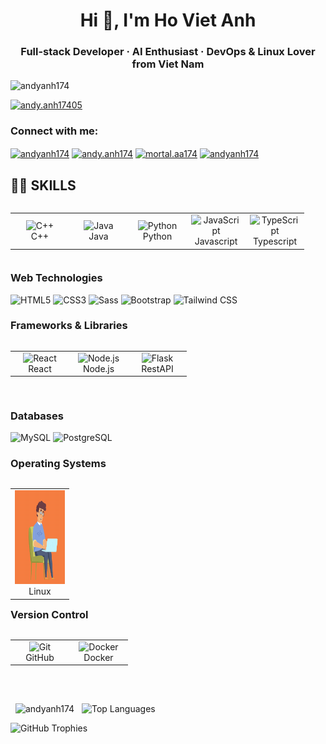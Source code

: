 <h1 align="center">Hi 👋, I'm Ho Viet Anh</h1>
<h3 align="center">Full-stack Developer · AI Enthusiast · DevOps &amp; Linux Lover from Viet&nbsp;Nam</h3>

<p align="left"> <img src="https://komarev.com/ghpvc/?username=andyanh174&label=Profile%20views&color=0e75b6&style=flat" alt="andyanh174" /> </p>

<p><a href="https://www.facebook.com/andy.anh17405/" target="_blank"><img src="https://img.shields.io/badge/Facebook-Follow-blue?logo=facebook&style=for-the-badge" alt="andy.anh17405" /></a></p>

<h3 align="left">Connect with me:</h3>
<p align="left">
<a href="https://twitter.com/VietHo41299" target="blank"><img align="center" src="https://raw.githubusercontent.com/rahuldkjain/github-profile-readme-generator/master/src/images/icons/Social/twitter.svg" alt="andyanh174" height="30" width="40" /></a>
<a href="https://fb.com/andy.anh174" target="blank"><img align="center" src="https://raw.githubusercontent.com/rahuldkjain/github-profile-readme-generator/master/src/images/icons/Social/facebook.svg" alt="andy.anh174" height="30" width="40" /></a>
<a href="https://instagram.com/mortal.aa174" target="blank"><img align="center" src="https://raw.githubusercontent.com/rahuldkjain/github-profile-readme-generator/master/src/images/icons/Social/instagram.svg" alt="mortal.aa174" height="30" width="40" /></a>
<a href="https://discord.gg/andyanh174" target="blank"><img align="center" src="https://raw.githubusercontent.com/rahuldkjain/github-profile-readme-generator/master/src/images/icons/Social/discord.svg" alt="andyanh174" height="30" width="40" /></a>
</p>

## 👨‍💻 SKILLS

<table align="left">
  <tr>
    <td align="center" width="80"><img src="https://techstack-generator.vercel.app/cpp-icon.svg" alt="C++" width="65" height="65" /><br>C++</td>
    <td align="center" width="80"><img src="https://techstack-generator.vercel.app/java-icon.svg" alt="Java" width="65" height="65" /><br>Java</td>
    <td align="center" width="80"><img src="https://techstack-generator.vercel.app/python-icon.svg" alt="Python" width="65" height="65" /><br>Python</td>
    <td align="center" width="80"><img src="https://techstack-generator.vercel.app/js-icon.svg" alt="JavaScript" width="65" height="65" /><br>Javascript</td>
    <td align="center" width="80"><img src="https://techstack-generator.vercel.app/ts-icon.svg" alt="TypeScript" width="65" height="65" /><br>Typescript</td>
  </tr>
</table>
<br/>
<br/>
<br/>
<br/>
<br/>

### **Web Technologies**
![HTML5](https://img.shields.io/badge/HTML5-E34F26?style=for-the-badge&logo=html5&logoColor=white)
![CSS3](https://img.shields.io/badge/CSS3-1572B6?style=for-the-badge&logo=css3&logoColor=white)
![Sass](https://img.shields.io/badge/Sass-CC6699?style=for-the-badge&logo=sass&logoColor=white)
![Bootstrap](https://img.shields.io/badge/Bootstrap-563D7C?style=for-the-badge&logo=bootstrap&logoColor=white)
![Tailwind CSS](https://img.shields.io/badge/Tailwind%20CSS-38B2AC?style=for-the-badge&logo=tailwind-css&logoColor=white)

### **Frameworks & Libraries**

<table align="left">
  <tr>
    <td align="center" width="80">
        <img src="https://techstack-generator.vercel.app/react-icon.svg" alt="React" width="65" height="65" /><br>
        React
    </td>
    <td align="center" width="80">
        <img src="https://techstack-generator.vercel.app/nginx-icon.svg" alt="Node.js" width="65" height="65" /><br>
        Node.js
    </td>
    <td align="center" width="80">
        <img src="https://techstack-generator.vercel.app/restapi-icon.svg" alt="Flask" width="65" height="65" /><br>
      RestAPI
    </td>
  </tr>
</table>
<br/>
<br/>
<br/>
<br/>
<br/>

### **Databases**
![MySQL](https://img.shields.io/badge/MySQL-4479A1?style=for-the-badge&logo=mysql&logoColor=white)
![PostgreSQL](https://img.shields.io/badge/PostgreSQL-336791?style=for-the-badge&logo=postgresql&logoColor=white)

### **Operating Systems**
<table align="left">
  <tr>
    <td align="center" width="80"><img src="https://raw.githubusercontent.com/AndyAnh174/andyanh174/c3af74d2bc53eb89093b1c2f5a65c4819d4ac7d7/Animation%20-%201736026301683.gif" alt="Operating Systems Animation" width="150" height="150"/></br>Linux</td>
  </tr>
</table>
<br/>
<br/>
<br/>
<br/>
<br/>
<br/>
<br/>
<br/>
<br/>

### **Version Control**
<table align="left">
  <tr>
    <td align="center" width="80"><img src="https://techstack-generator.vercel.app/github-icon.svg" alt="Git" width="65" height="65"/><br>GitHub</td>
    <td align="center" width="80"><img src="https://techstack-generator.vercel.app/docker-icon.svg" alt="Docker" width="65" height="65" /><br>Docker</td>
  </tr>
</table>
<br/>
<br/>
<br/>
<br/>
<br/>
<br/>

<p align="left">
  <img src="https://github-readme-stats.vercel.app/api?username=andyanh174&show_icons=true&theme=radical" alt="andyanh174" />
  <img src="https://github-readme-stats.vercel.app/api/top-langs/?username=andyanh174&layout=compact&theme=radical" alt="Top Languages" />
</p>

![GitHub Trophies](https://github-profile-trophy.vercel.app/?username=andyanh174&theme=radical)
